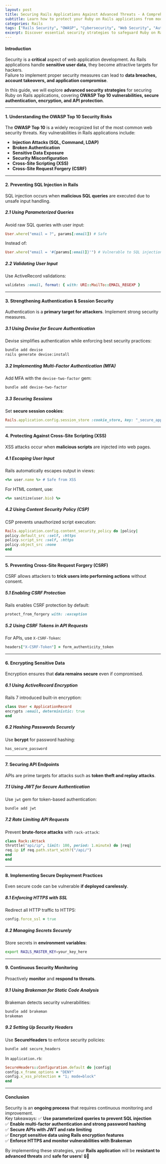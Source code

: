 ```yaml
---
layout: post
title: Securing Rails Applications Against Advanced Threats - A Comprehensive Guide
subtitle: Learn how to protect your Ruby on Rails applications from modern security vulnerabilities and attacks
categories: Rails
tags: ["Rails Security", "OWASP", "Cybersecurity", "Web Security", "Authentication", "Encryption"]
excerpt: Discover essential security strategies to safeguard Ruby on Rails applications against common and advanced threats, including OWASP Top 10 vulnerabilities, authentication best practices, and secure coding techniques.
---
```


#### **Introduction**
Security is a **critical** aspect of web application development. As Rails applications handle **sensitive user data**, they become attractive targets for hackers.  
Failure to implement proper security measures can lead to **data breaches, account takeovers, and application compromise**.

In this guide, we will explore **advanced security strategies** for securing Ruby on Rails applications, covering **OWASP Top 10 vulnerabilities, secure authentication, encryption, and API protection**.

---

#### **1. Understanding the OWASP Top 10 Security Risks**
The **OWASP Top 10** is a widely recognized list of the most common web security threats. Key vulnerabilities in Rails applications include:

- **Injection Attacks (SQL, Command, LDAP)**
- **Broken Authentication**
- **Sensitive Data Exposure**
- **Security Misconfiguration**
- **Cross-Site Scripting (XSS)**
- **Cross-Site Request Forgery (CSRF)**

---

#### **2. Preventing SQL Injection in Rails**
SQL injection occurs when **malicious SQL queries** are executed due to unsafe input handling.

##### **2.1 Using Parameterized Queries**
Avoid raw SQL queries with user input:
```ruby
User.where("email = ?", params[:email]) # Safe
```

Instead of:
```ruby
User.where("email = '#{params[:email]}'") # Vulnerable to SQL injection
```

##### **2.2 Validating User Input**
Use ActiveRecord validations:
```ruby
validates :email, format: { with: URI::MailTo::EMAIL_REGEXP }
```

---

#### **3. Strengthening Authentication & Session Security**
Authentication is a **primary target for attackers**. Implement strong security measures.

##### **3.1 Using Devise for Secure Authentication**
Devise simplifies authentication while enforcing best security practices:
```sh
bundle add devise
rails generate devise:install
```

##### **3.2 Implementing Multi-Factor Authentication (MFA)**
Add MFA with the `devise-two-factor` gem:
```sh
bundle add devise-two-factor
```

##### **3.3 Securing Sessions**
Set **secure session cookies**:
```ruby
Rails.application.config.session_store :cookie_store, key: "_secure_app", secure: Rails.env.production?
```

---

#### **4. Protecting Against Cross-Site Scripting (XSS)**
XSS attacks occur when **malicious scripts** are injected into web pages.

##### **4.1 Escaping User Input**
Rails automatically escapes output in views:
```ruby
<%= user.name %> # Safe from XSS
```

For HTML content, use:
```ruby
<%= sanitize(user.bio) %>
```

##### **4.2 Using Content Security Policy (CSP)**
CSP prevents unauthorized script execution:
```ruby
Rails.application.config.content_security_policy do |policy|
policy.default_src :self, :https
policy.script_src :self, :https
policy.object_src :none
end
```

---

#### **5. Preventing Cross-Site Request Forgery (CSRF)**
CSRF allows attackers to **trick users into performing actions** without consent.

##### **5.1 Enabling CSRF Protection**
Rails enables CSRF protection by default:
```ruby
protect_from_forgery with: :exception
```

##### **5.2 Using CSRF Tokens in API Requests**
For APIs, use `X-CSRF-Token`:
```ruby
headers["X-CSRF-Token"] = form_authenticity_token
```

---

#### **6. Encrypting Sensitive Data**
Encryption ensures that **data remains secure** even if compromised.

##### **6.1 Using ActiveRecord Encryption**
Rails 7 introduced built-in encryption:
```ruby
class User < ApplicationRecord
encrypts :email, deterministic: true
end
```

##### **6.2 Hashing Passwords Securely**
Use **bcrypt** for password hashing:
```ruby
has_secure_password
```

---

#### **7. Securing API Endpoints**
APIs are prime targets for attacks such as **token theft and replay attacks**.

##### **7.1 Using JWT for Secure Authentication**
Use `jwt` gem for token-based authentication:
```sh
bundle add jwt
```

##### **7.2 Rate Limiting API Requests**
Prevent **brute-force attacks** with `rack-attack`:
```ruby
class Rack::Attack
throttle("api/ip", limit: 100, period: 1.minute) do |req|
req.ip if req.path.start_with?("/api/")
end
end
```

---

#### **8. Implementing Secure Deployment Practices**
Even secure code can be vulnerable **if deployed carelessly**.

##### **8.1 Enforcing HTTPS with SSL**
Redirect all HTTP traffic to HTTPS:
```ruby
config.force_ssl = true
```

##### **8.2 Managing Secrets Securely**
Store secrets in **environment variables**:
```sh
export RAILS_MASTER_KEY=your_key_here
```

---

#### **9. Continuous Security Monitoring**
Proactively **monitor** and **respond to threats**.

##### **9.1 Using Brakeman for Static Code Analysis**
Brakeman detects security vulnerabilities:
```sh
bundle add brakeman
brakeman
```

##### **9.2 Setting Up Security Headers**
Use **SecureHeaders** to enforce security policies:
```sh
bundle add secure_headers
```

In `application.rb`:
```ruby
SecureHeaders::Configuration.default do |config|
config.x_frame_options = "DENY"
config.x_xss_protection = "1; mode=block"
end
```

---

#### **Conclusion**
Security is an **ongoing process** that requires continuous monitoring and improvement.  
Key takeaways:
✅ **Use parameterized queries to prevent SQL injection**  
✅ **Enable multi-factor authentication and strong password hashing**  
✅ **Secure APIs with JWT and rate limiting**  
✅ **Encrypt sensitive data using Rails encryption features**  
✅ **Enforce HTTPS and monitor vulnerabilities with Brakeman**

By implementing these strategies, your **Rails application** will be **resistant to advanced threats** and **safe for users**! 🔒🚀  
